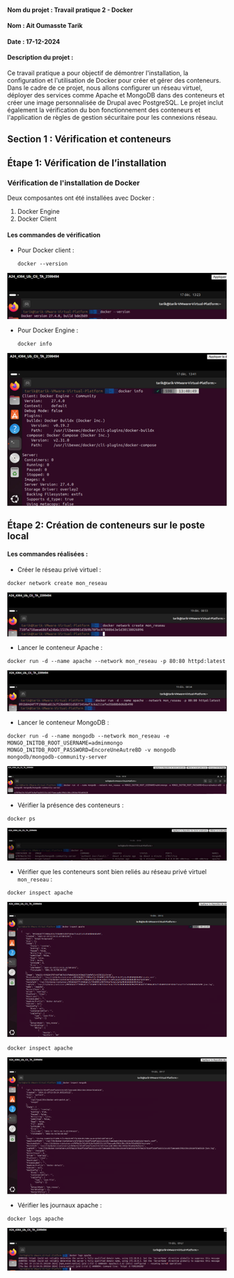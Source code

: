 #### Nom du projet :  Travail pratique 2 - Docker

#### Nom : Ait Oumasste  Tarik 

#### Date : 17-12-2024

#### Description du projet :
Ce travail pratique a pour objectif de démontrer l'installation, la configuration et l'utilisation de Docker pour créer et gérer des conteneurs. Dans le cadre de ce projet, nous allons configurer un réseau virtuel, déployer des services comme Apache et MongoDB dans des conteneurs et créer une image personnalisée de Drupal avec PostgreSQL. Le projet inclut également la vérification du bon fonctionnement des conteneurs et l'application de règles de gestion sécuritaire pour les connexions réseau. 

## Section 1 : Vérification et conteneurs
## Étape 1: Vérification de l’installation
### Vérification de l'installation de Docker

Deux composantes ont été installées avec Docker :  
1. Docker Engine  
2. Docker Client

#### Les commandes de vérification

- Pour Docker client :
   ```
   docker --version
   ``` 
![description](Images/verif_Docker1.png) 


- Pour Docker Engine :
   ```
   docker info
   ```
![description](Images/verif_Docker2.png) 

## Étape 2: Création de conteneurs sur le poste local
#### Les commandes réalisées :

- Créer le réseau privé virtuel :

```
docker network create mon_reseau
```
![description](Images/networkCreate.png)


- Lancer le conteneur Apache :
```
docker run -d --name apache --network mon_reseau -p 80:80 httpd:latest
```
![description](Images/cont_apache.png)


- Lancer le conteneur MongoDB :
```
docker run -d --name mongodb --network mon_reseau -e MONGO_INITDB_ROOT_USERNAME=adminmongo MONGO_INITDB_ROOT_PASSWORD=EncoreUneAutreBD -v mongodb mongodb/mongodb-community-server
```
![description](Images/cont_mongdb.png)


- Vérifier la présence des conteneurs :
```
docker ps
```
![description](Images/VerifPresenceCont.png)


- Vérifier que les conteneurs sont bien reliés au réseau privé virtuel ```mon_reseau``` :
```
docker inspect apache 
```
![description](Images/VerifApacheReseau.png)


```
docker inspect apache 
```
![description](Images/VerifMongodbReseau.png)


- Vérifier les journaux apache :
```
docker logs apache
```
![description](Images/JournauxApache.png)
